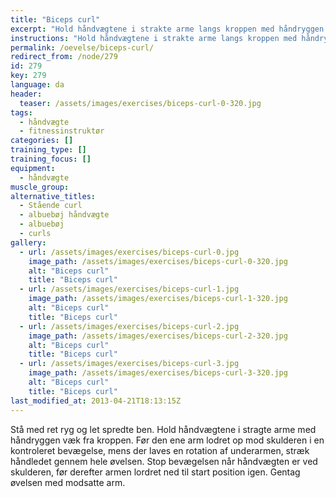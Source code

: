 ```yaml
---
title: "Biceps curl"
excerpt: "Hold håndvægtene i strakte arme langs kroppen med håndryggen væk fra kroppen. Før vægten op mod skulderen, mens du laver en rotation i underarmen."
instructions: "Hold håndvægtene i strakte arme langs kroppen med håndryggen væk fra kroppen. Før vægten op mod skulderen, mens du laver en rotation i underarmen."
permalink: /oevelse/biceps-curl/
redirect_from: /node/279
id: 279
key: 279
language: da
header:
  teaser: /assets/images/exercises/biceps-curl-0-320.jpg
tags:
  - håndvægte
  - fitnessinstruktør
categories: []
training_type: [] 
training_focus: []
equipment:
  - håndvægte
muscle_group:
alternative_titles:
  - Stående curl
  - albuebøj håndvægte
  - albuebøj
  - curls
gallery:
  - url: /assets/images/exercises/biceps-curl-0.jpg
    image_path: /assets/images/exercises/biceps-curl-0-320.jpg
    alt: "Biceps curl"
    title: "Biceps curl"
  - url: /assets/images/exercises/biceps-curl-1.jpg
    image_path: /assets/images/exercises/biceps-curl-1-320.jpg
    alt: "Biceps curl"
    title: "Biceps curl"
  - url: /assets/images/exercises/biceps-curl-2.jpg
    image_path: /assets/images/exercises/biceps-curl-2-320.jpg
    alt: "Biceps curl"
    title: "Biceps curl"
  - url: /assets/images/exercises/biceps-curl-3.jpg
    image_path: /assets/images/exercises/biceps-curl-3-320.jpg
    alt: "Biceps curl"
    title: "Biceps curl"
last_modified_at: 2013-04-21T18:13:15Z
---
```


Stå med ret ryg og let spredte ben. Hold håndvægtene i stragte arme med håndryggen væk fra kroppen. Før den ene arm lodret op mod skulderen i en kontroleret bevægelse, mens der laves en rotation af underarmen, stræk håndledet gennem hele øvelsen. Stop bevægelsen når håndvægten er ved skulderen, før derefter armen lordret ned til start position igen. Gentag øvelsen med modsatte arm.
